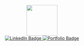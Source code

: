 <div id="header" align="center">
  <img src="https://media.giphy.com/media/M9gbBd9nbDrOTu1Mqx/giphy.gif" width="100"/>
  <br/>
  <div id="badges">
    <a href="https://www.linkedin.com/in/himanshu-goyal24/" target="_blank">
      <img src="https://img.shields.io/badge/LinkedIn-blue?style=for-the-badge&logo=linkedin&logoColor=white" alt="LinkedIn Badge"/>
    </a>
    <a href="https://himanshu240601.github.io/portfolio/" target="_blank">
      <img src="https://img.shields.io/badge/Portfolio-222222?style=for-the-badge&logo=About.me&logoColor=white" alt="Portfolio Badge"/>
    </a>
  </div>
  <img src="https://komarev.com/ghpvc/?username=himanshu240601&style=flat-square&color=blue" alt=""/>
</div>

<!-- ### Hi, I'm Himanshu👋 - 


- I'm a developer.
- I write code, create mobile apps and websites.

![visitors](https://visitor-badge.glitch.me/badge?page_id=[page.id](https://github.com/himanshu240601))

<img height="180em" src="https://github-readme-stats.vercel.app/api?username=himanshu240601&show_icons=true&hide_border=true&&count_private=true&include_all_commits=true" />
 -->
